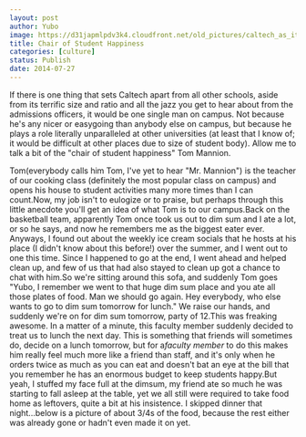 ```yaml
---
layout: post
author: Yubo
image: https://d31japmlpdv3k4.cloudfront.net/old_pictures/caltech_as_it_happens/6a0105349b8251970b01a73df3db2b970d.jpg
title: Chair of Student Happiness 
categories: [culture]
status: Publish
date: 2014-07-27
---
```


If there is one thing that sets Caltech apart from all other schools, aside from its terrific size and ratio and all the jazz you get to hear about from the admissions officers, it would be one single man on campus. Not because he's any nicer or easygoing than anybody else on campus, but because he plays a role literally unparalleled at other universities (at least that I know of; it would be difficult at other places due to size of student body). Allow me to talk a bit of the "chair of student happiness" Tom Mannion.

Tom(everybody calls him Tom, I've yet to hear "Mr. Mannion") is the teacher of our cooking class (definitely the most popular class on campus) and opens his house to student activities many more times than I can count.Now, my job isn't to eulogize or to praise, but perhaps through this little anecdote you'll get an idea of what Tom is to our campus.Back on the basketball team, apparently Tom once took us out to dim sum and I ate a lot, or so he says, and now he remembers me as the biggest eater ever. Anyways, I found out about the weekly ice cream socials that he hosts at his place (I didn't know about this before!) over the summer, and I went out to one this time. Since I happened to go at the end, I went ahead and helped clean up, and few of us that had also stayed to clean up got a chance to chat with him.So we're sitting around this sofa, and suddenly Tom goes "Yubo, I remember we went to that huge dim sum place and you ate all those plates of food. Man we should go again. Hey everybody, who else wants to go to dim sum tomorrow for lunch." We raise our hands, and suddenly we're on for dim sum tomorrow, party of 12.This was freaking awesome. In a matter of a minute, this faculty member suddenly decided to treat us to lunch the next day. This is something that friends will sometimes do, decide on a lunch tomorrow, but for a*faculty member* to do this makes him really feel much more like a friend than staff, and it's only when he orders twice as much as you can eat and doesn't bat an eye at the bill that you remember he has an enormous budget to keep students happy.But yeah, I stuffed my face full at the dimsum, my friend ate so much he was starting to fall asleep at the table, yet we all still were required to take food home as leftovers, quite a bit at his insistence. I skipped dinner that night...below is a picture of about 3/4s of the food, because the rest either was already gone or hadn't even made it on yet.

